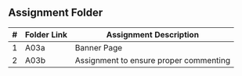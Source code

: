 ## Assignment Folder

|  #  | Folder Link |           Assignment Description         |
|:---:| ----------- | ---------------------------------------- |
|  1  |    A03a     |             Banner Page                  |
|  2  |    A03b     |   Assignment to ensure proper commenting |

